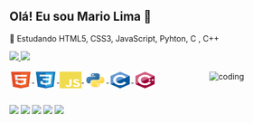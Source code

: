 ## Olá! Eu sou Mario Lima 👋


🌱 Estudando HTML5, CSS3, JavaScript, Pyhton, C , C++

<div>
   
  <a href="https://github.com/marioarl">
   
  <img height="160em" src="https://github-readme-stats.vercel.app/api?username=marioarl&show_icons=true&theme=dark&include_all_commits=true&count_private=true"/>
  
     
     
  <img height="160em" src="https://github-readme-stats.vercel.app/api/top-langs/?username=marioarl&layout=compact&langs_count=7&theme=dark&hide_border=false"/>
  
</div>
  <div style="display: inline_block"><br>
  <img align="center" alt="mario-HTML" height="30" width="40" src="https://raw.githubusercontent.com/devicons/devicon/master/icons/html5/html5-original.svg">
  <img align="center" alt="mario-CSS" height="30" width="40" src="https://raw.githubusercontent.com/devicons/devicon/master/icons/css3/css3-original.svg">
  <img align="center" alt="mario-Js" height="30" width="40" src="https://raw.githubusercontent.com/devicons/devicon/master/icons/javascript/javascript-plain.svg">
  <img align="center" alt="mario-Python" height="30" width="40" src="https://raw.githubusercontent.com/devicons/devicon/master/icons/python/python-original.svg">
  <img align="center" alt="mario-c" height="30" width="40" src="https://raw.githubusercontent.com/devicons/devicon/master/icons/c/c-original.svg">
  <img align="center" alt="mario-cpp" height="30" width="40" src="https://raw.githubusercontent.com/devicons/devicon/master/icons/cplusplus/cplusplus-original.svg">

     
     
  <img align="right" alt="coding" height="150" width="150" src="https://media.giphy.com/media/26tn33aiTi1jkl6H6/giphy.gif">
</div>
  

 ##

<div>
  <a href="#" target="_blank"><img src="https://img.shields.io/badge/-Instagram-%23E4405F?style=for-the-badge&logo=instagram&logoColor=white" target="_blank"></a>
 	<a href="#" target="_blank"><img src="https://img.shields.io/badge/Twitch-9146FF?style=for-the-badge&logo=twitch&logoColor=white" target="_blank"></a>
 <a href="#" target="_blank"><img src="https://img.shields.io/badge/Discord-7289DA?style=for-the-badge&logo=discord&logoColor=white" target="_blank"></a> 
  <a href = "mailto: mariolima.2200@gmail.com"><img src="https://img.shields.io/badge/-Gmail-%23333?style=for-the-badge&logo=gmail&logoColor=white" target="_blank"></a>
  <a href="#" target="_blank"><img src="https://img.shields.io/badge/-LinkedIn-%230077B5?style=for-the-badge&logo=linkedin&logoColor=white" target="_blank"></a> 
</div>
 

